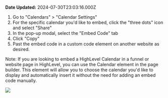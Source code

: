 **Date Updated:** 2024-07-30T23:03:16.000Z

1. Go to "Calendars" > "Calendar Settings"
2. For the specific calendar you'd like to embed, click the "three dots" icon and select "Share"
3. In the pop-up modal, select the "Embed Code" tab
4. Click "Copy"
5. Past the embed code in a custom code element on another website as desired.

Note: If you are looking to embed a HighLevel Calendar in a funnel or website page in HighLevel, you can use the Calendar element in the page builder. This element will allow you to choose the calendar you'd like to display and automatically insert it without the need for adding an embed code manually. 

  
![](https://s3.amazonaws.com/cdn.freshdesk.com/data/helpdesk/attachments/production/155019148549/original/pl4zuB3ULiZ4VUKS7dfbIW3S0605VpCqjA.gif?1706645557)
  
  